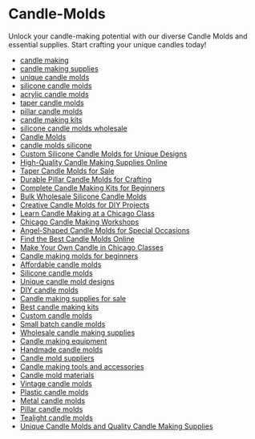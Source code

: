 # Candle-Molds
Unlock your candle-making potential with our diverse Candle Molds and essential supplies. Start crafting your unique candles today! 
<ul>
<li><a href="https://candlesmolds.com/">candle making</a></li>
<li><a href="https://candlesmolds.com/collections/candle-making-accessories">candle making supplies</a></li>
<li><a href="https://candlesmolds.com/">unique candle molds</a></li>
<li><a href="https://candlesmolds.com/collections/silicone-candle-molds">silicone candle molds</a></li>
<li><a href="https://candlesmolds.com/collections/transparent-candle-molds">acrylic candle molds</a></li>
<li><a href="https://candlesmolds.com/collections/taper-molds">taper candle molds</a></li>
<li><a href="https://candlesmolds.com/collections/pillar-molds">pillar candle molds</a></li>
<li><a href="https://candlesmolds.com/collections/candle-making-accessories">candle making kits</a></li>
<li><a href="https://candlesmolds.com/collections/silicone-candle-molds">silicone candle molds wholesale</a></li>
<li><a href="https://candlesmolds.com/">Candle Molds</a></li>
<li><a href="https://candlesmolds.com/">candle molds silicone</a></li>
<li><a href="https://candlesmolds.com/">Custom Silicone Candle Molds for Unique Designs</a></li>
<li><a href="https://candlesmolds.com/collections/candle-making-accessories">High-Quality Candle Making Supplies Online</a></li>
<li><a href="https://candlesmolds.com/collections/taper-molds">Taper Candle Molds for Sale</a></li>
<li><a href="https://candlesmolds.com/collections/pillar-molds">Durable Pillar Candle Molds for Crafting</a></li>
<li><a href="https://candlesmolds.com/collections/candle-making-accessories">Complete Candle Making Kits for Beginners</a></li>
<li><a href="https://candlesmolds.com/collections/silicone-candle-molds">Bulk Wholesale Silicone Candle Molds</a></li>
<li><a href="https://candlesmolds.com/">Creative Candle Molds for DIY Projects</a></li>
<li><a href="https://candlesmolds.com/blogs/news/candle-making-classes-in-chicago-a-comprehensive-guide">Learn Candle Making at a Chicago Class</a></li>
<li><a href="https://candlesmolds.com/blogs/news/candle-making-classes-in-chicago-a-comprehensive-guide">Chicago Candle Making Workshops</a></li>
<li><a href="https://candlesmolds.com/collections/silicone-candle-molds">Angel-Shaped Candle Molds for Special Occasions</a></li>
<li><a href="https://candlesmolds.com/">Find the Best Candle Molds Online</a></li>
<li><a href="https://candlesmolds.com/blogs/news/candle-making-classes-in-chicago-a-comprehensive-guide">Make Your Own Candle in Chicago Classes</a></li>
<li><a href="https://candlesmolds.com/">Candle making molds for beginners</a></li>
<li><a href="https://candlesmolds.com/">Affordable candle molds</a></li>
<li><a href="https://candlesmolds.com/">Silicone candle molds</a></li>
<li><a href="https://candlesmolds.com/">Unique candle mold designs</a></li>
<li><a href="https://candlesmolds.com/">DIY candle molds</a></li>
<li><a href="https://candlesmolds.com/">Candle making supplies for sale</a></li>
<li><a href="https://candlesmolds.com/">Best candle making kits</a></li>
<li><a href="https://candlesmolds.com/">Custom candle molds</a></li>
<li><a href="https://candlesmolds.com/">Small batch candle molds</a></li>
<li><a href="https://candlesmolds.com/">Wholesale candle making supplies</a></li>
<li><a href="https://candlesmolds.com/">Candle making equipment</a></li>
<li><a href="https://candlesmolds.com/">Handmade candle molds</a></li>
<li><a href="https://candlesmolds.com/">Candle mold suppliers</a></li>
<li><a href="https://candlesmolds.com/">Candle making tools and accessories</a></li>
<li><a href="https://candlesmolds.com/">Candle mold materials</a></li>
<li><a href="https://candlesmolds.com/">Vintage candle molds</a></li>
<li><a href="https://candlesmolds.com/">Plastic candle molds</a></li>
<li><a href="https://candlesmolds.com/">Metal candle molds</a></li>
<li><a href="https://candlesmolds.com/">Pillar candle molds</a></li>
<li><a href="https://candlesmolds.com/">Tealight candle molds</a></li>
<li><a href="https://candlesmolds.com/">Unique Candle Molds and Quality Candle Making Supplies</a></li>
</ul>
